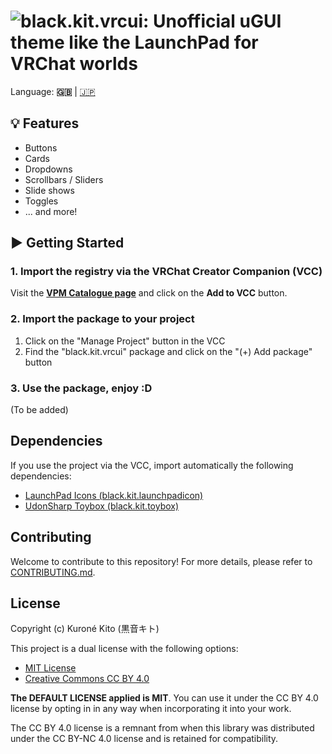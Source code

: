 # ![black.kit.vrcui: Unofficial uGUI theme like the LaunchPad for VRChat worlds](https://kurone-kito.github.io/vrc-ui/banner.png)

Language: **🇬🇧** | [🇯🇵](https://github.com/kurone-kito/vrc-ui/blob/main/README.ja.md)

## 💡 Features

- Buttons
- Cards
- Dropdowns
- Scrollbars / Sliders
- Slide shows
- Toggles
- ... and more!

## ▶ Getting Started

### 1. Import the registry via the VRChat Creator Companion (VCC)

Visit the **[VPM Catalogue page](https://kurone-kito.github.io/vpm/)** and
click on the **Add to VCC** button.

### 2. Import the package to your project

1. Click on the "Manage Project" button in the VCC
2. Find the "black.kit.vrcui" package and click on the "(+) Add package"
   button

### 3. Use the package, enjoy :D

(To be added)

## Dependencies

If you use the project via the VCC, import automatically the following
dependencies:

- [LaunchPad Icons (black.kit.launchpadicon)](https://github.com/kurone-kito/launchpad-icons)
- [UdonSharp Toybox (black.kit.toybox)](https://github.com/kurone-kito/udonsharp-toybox)

## Contributing

Welcome to contribute to this repository! For more details, please refer to
[CONTRIBUTING.md](https://github.com/kurone-kito/vrc-ui/blob/main/.github/CONTRIBUTING.md).

## License

Copyright (c) Kuroné Kito (黒音キト)

This project is a dual license with the following options:

- [MIT License](https://opensource.org/licenses/MIT)
- [Creative Commons CC BY 4.0](https://creativecommons.org/licenses/by/4.0/)

**The DEFAULT LICENSE applied is MIT**. You can use it under the CC BY 4.0
license by opting in in any way when incorporating it into your work.

The CC BY 4.0 license is a remnant from when this library was distributed
under the CC BY-NC 4.0 license and is retained for compatibility.
